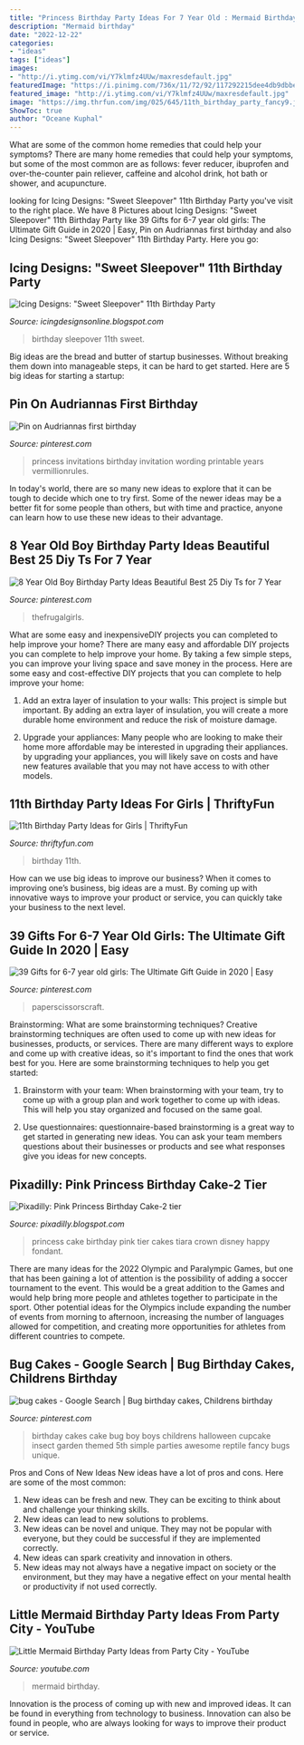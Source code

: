 ```yaml
---
title: "Princess Birthday Party Ideas For 7 Year Old : Mermaid Birthday"
description: "Mermaid birthday"
date: "2022-12-22"
categories:
- "ideas"
tags: ["ideas"]
images:
- "http://i.ytimg.com/vi/Y7klmfz4UUw/maxresdefault.jpg"
featuredImage: "https://i.pinimg.com/736x/11/72/92/117292215dee4db9dbbec885185b15e5.jpg"
featured_image: "http://i.ytimg.com/vi/Y7klmfz4UUw/maxresdefault.jpg"
image: "https://img.thrfun.com/img/025/645/11th_birthday_party_fancy9.jpg"
ShowToc: true
author: "Oceane Kuphal"
---
```



What are some of the common home remedies that could help your symptoms?
There are many home remedies that could help your symptoms, but some of the most common are as follows: fever reducer, ibuprofen and over-the-counter pain reliever, caffeine and alcohol drink, hot bath or shower, and acupuncture.

	

		
looking for Icing Designs: &quot;Sweet Sleepover&quot; 11th Birthday Party you've visit to the right place. We have 8 Pictures about Icing Designs: &quot;Sweet Sleepover&quot; 11th Birthday Party like 39 Gifts for 6-7 year old girls: The Ultimate Gift Guide in 2020 | Easy, Pin on Audriannas first birthday and also Icing Designs: &quot;Sweet Sleepover&quot; 11th Birthday Party. Here you go:
		
    
## Icing Designs: &quot;Sweet Sleepover&quot; 11th Birthday Party

<img loading=lazy src="http://3.bp.blogspot.com/-spxv68_Fc6k/T2KCF9bjZKI/AAAAAAAAIKM/azMbSdCl6fE/s1600/bellas%2Bparty%2B017%2Bcopy.jpg" onerror="this.onerror=null;this.src='https://tse4.mm.bing.net/th?id=OIP.j2OSqYUbsMP4H8So20VFTQHaLG&amp;pid=15.1';" alt="Icing Designs: &quot;Sweet Sleepover&quot; 11th Birthday Party">

_Source: icingdesignsonline.blogspot.com_

>birthday sleepover 11th sweet. 

	

Big ideas are the bread and butter of startup businesses. Without breaking them down into manageable steps, it can be hard to get started. Here are 5 big ideas for starting a startup: 

    
## Pin On Audriannas First Birthday

<img loading=lazy src="https://i.pinimg.com/736x/25/b8/32/25b832f8f82acf9d83a3f1d7616de3a4--princess-party-invitations-lego-parties.jpg" onerror="this.onerror=null;this.src='https://tse3.mm.bing.net/th?id=OIP.mCa-vDt20_aoI_49xB1A2wAAAA&amp;pid=15.1';" alt="Pin on Audriannas first birthday">

_Source: pinterest.com_

>princess invitations birthday invitation wording printable years vermillionrules. 

	

In today's world, there are so many new ideas to explore that it can be tough to decide which one to try first. Some of the newer ideas may be a better fit for some people than others, but with time and practice, anyone can learn how to use these new ideas to their advantage.

    
## 8 Year Old Boy Birthday Party Ideas Beautiful Best 25 Diy Ts For 7 Year

<img loading=lazy src="https://i.pinimg.com/736x/08/81/81/088181d76e378fda4b606d0d6f3baec8.jpg" onerror="this.onerror=null;this.src='https://tse1.mm.bing.net/th?id=OIP.vL-d_Yaey1NFdEJ_W7NCjAAAAA&amp;pid=15.1';" alt="8 Year Old Boy Birthday Party Ideas Beautiful Best 25 Diy Ts for 7 Year">

_Source: pinterest.com_

>thefrugalgirls. 

	

What are some easy and inexpensiveDIY projects you can completed to help improve your home?
There are many easy and affordable DIY projects you can complete to help improve your home. By taking a few simple steps, you can improve your living space and save money in the process. Here are some easy and cost-effective DIY projects that you can complete to help improve your home: 
1. Add an extra layer of insulation to your walls: This project is simple but important. By adding an extra layer of insulation, you will create a more durable home environment and reduce the risk of moisture damage. 

2. Upgrade your appliances: Many people who are looking to make their home more affordable may be interested in upgrading their appliances. by upgrading your appliances, you will likely save on costs and have new features available that you may not have access to with other models. 


    
## 11th Birthday Party Ideas For Girls | ThriftyFun

<img loading=lazy src="https://img.thrfun.com/img/025/645/11th_birthday_party_fancy9.jpg" onerror="this.onerror=null;this.src='https://tse1.mm.bing.net/th?id=OIP.EdPZIZEW6duKet3K-lpz8wAAAA&amp;pid=15.1';" alt="11th Birthday Party Ideas for Girls | ThriftyFun">

_Source: thriftyfun.com_

>birthday 11th. 

	

How can we use big ideas to improve our business?
When it comes to improving one’s business, big ideas are a must. By coming up with innovative ways to improve your product or service, you can quickly take your business to the next level.

    
## 39 Gifts For 6-7 Year Old Girls: The Ultimate Gift Guide In 2020 | Easy

<img loading=lazy src="https://i.pinimg.com/736x/11/72/92/117292215dee4db9dbbec885185b15e5.jpg" onerror="this.onerror=null;this.src='https://tse4.mm.bing.net/th?id=OIP.1aAIQBCKNUa0LWRj1OkVxAHaLH&amp;pid=15.1';" alt="39 Gifts for 6-7 year old girls: The Ultimate Gift Guide in 2020 | Easy">

_Source: pinterest.com_

>paperscissorscraft. 

	

Brainstorming: What are some brainstorming techniques?
Creative brainstorming techniques are often used to come up with new ideas for businesses, products, or services. There are many different ways to explore and come up with creative ideas, so it's important to find the ones that work best for you. Here are some brainstorming techniques to help you get started:
1. Brainstorm with your team: When brainstorming with your team, try to come up with a group plan and work together to come up with ideas. This will help you stay organized and focused on the same goal.

2. Use questionnaires: questionnaire-based brainstorming is a great way to get started in generating new ideas. You can ask your team members questions about their businesses or products and see what responses give you ideas for new concepts.


    
## Pixadilly: Pink Princess Birthday Cake-2 Tier

<img loading=lazy src="http://1.bp.blogspot.com/-ck2PBWiLvOM/UQvu7P_zocI/AAAAAAAAAFc/mlKmjwE_PT0/s1600/princess%2Bcake.jpg" onerror="this.onerror=null;this.src='https://tse3.mm.bing.net/th?id=OIP.KXSTkA9PowKBAMjmPI10zQHaJ4&amp;pid=15.1';" alt="Pixadilly: Pink Princess Birthday Cake-2 tier">

_Source: pixadilly.blogspot.com_

>princess cake birthday pink tier cakes tiara crown disney happy fondant. 

	

There are many ideas for the 2022 Olympic and Paralympic Games, but one that has been gaining a lot of attention is the possibility of adding a soccer tournament to the event. This would be a great addition to the Games and would help bring more people and athletes together to participate in the sport. Other potential ideas for the Olympics include expanding the number of events from morning to afternoon, increasing the number of languages allowed for competition, and creating more opportunities for athletes from different countries to compete.

    
## Bug Cakes - Google Search | Bug Birthday Cakes, Childrens Birthday

<img loading=lazy src="https://i.pinimg.com/736x/68/0b/ac/680bacf28d11ad41fae9c42ec1920f56.jpg" onerror="this.onerror=null;this.src='https://tse2.mm.bing.net/th?id=OIP.BHi7tbWP_wpytgZcFoNVEAHaLL&amp;pid=15.1';" alt="bug cakes - Google Search | Bug birthday cakes, Childrens birthday">

_Source: pinterest.com_

>birthday cakes cake bug boy boys childrens halloween cupcake insect garden themed 5th simple parties awesome reptile fancy bugs unique. 

	

Pros and Cons of New Ideas
New ideas have a lot of pros and cons. Here are some of the most common:
1. New ideas can be fresh and new. They can be exciting to think about and challenge your thinking skills.
2. New ideas can lead to new solutions to problems.
3. New ideas can be novel and unique. They may not be popular with everyone, but they could be successful if they are implemented correctly.
4. New ideas can spark creativity and innovation in others.
5. New ideas may not always have a negative impact on society or the environment, but they may have a negative effect on your mental health or productivity if not used correctly.

    
## Little Mermaid Birthday Party Ideas From Party City - YouTube

<img loading=lazy src="http://i.ytimg.com/vi/Y7klmfz4UUw/maxresdefault.jpg" onerror="this.onerror=null;this.src='https://tse3.mm.bing.net/th?id=OIP.LhN2eikZa-il03QUQq3Q0wHaEK&amp;pid=15.1';" alt="Little Mermaid Birthday Party Ideas from Party City - YouTube">

_Source: youtube.com_

>mermaid birthday. 

	

Innovation is the process of coming up with new and improved ideas. It can be found in everything from technology to business. Innovation can also be found in people, who are always looking for ways to improve their product or service.

